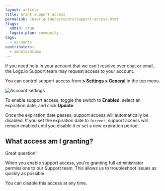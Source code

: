 ```yaml
---
layout: article
title: Grant support access
permalink: /user-guide/accounts/support-access.html
flags:
  admin: true
  logzio-plan: community
tags:
  - accounts
contributors:
  - imnotashrimp
---
```


If you need help in your account that we can't resolve over chat or email, the Logz.io Support team may request access to your account.

You can control support access from [**<i class="li li-gear"></i> > Settings > General**](https://app.logz.io/#/dashboard/settings/general) in the top menu.

![Account settings](https://dytvr9ot2sszz.cloudfront.net/logz-docs/accounts/general--account-settings.png)

To enable support access, toggle the switch to **Enabled**, select an expiration date, and click **Update**.

Once the expiration date passes, support access will automatically be disabled.
If you set the expiration date to `forever`, support access will remain enabled until you disable it or set a new expiration period.

## What access am I granting?

Great question! 

When you enable support access, you're granting full administrator permissions to our Support team.
This allows us to troubleshoot issues as quickly as possible.

You can disable this access at any time.